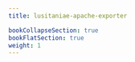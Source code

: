 ```yaml
---
title: lusitaniae-apache-exporter

bookCollapseSection: true
bookFlatSection: true
weight: 1
---
```

